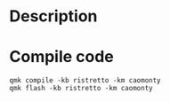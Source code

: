 # Description


# Compile code
```
qmk compile -kb ristretto -km caomonty
qmk flash -kb ristretto -km caomonty
```
